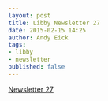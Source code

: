 ```yaml
---
layout: post
title: Libby Newsletter 27
date: 2015-02-15 14:25
author: Andy Eick
tags: 
- libby
- newsletter
published: false
---
```

[Newsletter 27](https://s3.amazonaws.com/media.eick.us/static/pdfs/newsletter-27.pdf)
